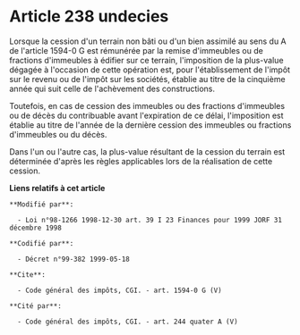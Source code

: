 # Article 238 undecies

Lorsque la cession d'un terrain non bâti ou d'un bien assimilé au sens du A de l'article 1594-0 G est rémunérée par la remise
d'immeubles ou de fractions d'immeubles à édifier sur ce terrain, l'imposition de la plus-value dégagée à l'occasion de cette
opération est, pour l'établissement de l'impôt sur le revenu ou de l'impôt sur les sociétés, établie au titre de la cinquième
année qui suit celle de l'achèvement des constructions. 

Toutefois, en cas de cession des immeubles ou des fractions d'immeubles ou de décès du contribuable avant l'expiration de ce
délai, l'imposition est établie au titre de l'année de la dernière cession des immeubles ou fractions d'immeubles ou du
décès. 

Dans l'un ou l'autre cas, la plus-value résultant de la cession du terrain est déterminée d'après les règles applicables lors
de la réalisation de cette cession.

**Liens relatifs à cet article**

	**Modifié par**:

	  - Loi n°98-1266 1998-12-30 art. 39 I 23 Finances pour 1999 JORF 31 décembre 1998

	**Codifié par**:

	  - Décret n°99-382 1999-05-18

	**Cite**:

	  - Code général des impôts, CGI. - art. 1594-0 G (V)

	**Cité par**:

	  - Code général des impôts, CGI. - art. 244 quater A (V)
